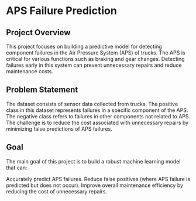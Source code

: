 # APS Failure Prediction

 ## Project Overview
This project focuses on building a predictive model for detecting component failures in the Air Pressure System (APS) of trucks. The APS is critical for various functions such as braking and gear changes. Detecting failures early in this system can prevent unnecessary repairs and reduce maintenance costs.

## Problem Statement
The dataset consists of sensor data collected from trucks. The positive class in this dataset represents failures in a specific component of the APS. The negative class refers to failures in other components not related to APS. The challenge is to reduce the cost associated with unnecessary repairs by minimizing false predictions of APS failures.

## Goal
The main goal of this project is to build a robust machine learning model that can:

Accurately predict APS failures.
Reduce false positives (where APS failure is predicted but does not occur).
Improve overall maintenance efficiency by reducing the cost of unnecessary repairs.
